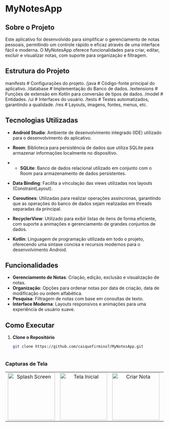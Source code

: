 # MyNotesApp


## Sobre o Projeto

Este aplicativo foi desenvolvido para simplificar o gerenciamento de notas pessoais, permitindo um controle rápido e eficaz através de uma interface fácil e moderna. O MyNotesApp oferece funcionalidades para criar, editar, excluir e visualizar notas, com suporte para organização e filtragem.

## Estrutura do Projeto

manifests # Configurações do projeto.
/java # Código-fonte principal do aplicativo.
/database # Implementação do Banco de dados.
/extensions # Funções de extensão em Kotlin para conversão de tipos de dados.
/model # Entidades.
/ui # Interfaces do usuário.
/tests # Testes automatizados, garantindo a qualidade.
/res # Layouts, imagens, fontes, menus, etc.

## Tecnologias Utilizadas

- **Android Studio**: Ambiente de desenvolvimento integrado (IDE) utilizado para o desenvolvimento do aplicativo.

- **Room**: Biblioteca para persistência de dados que utiliza SQLite para armazenar informações localmente no dispositivo.

- - **SQLite**: Banco de dados relacional utilizado em conjunto com o Room para armazenamento de dados persistentes.

- **Data Binding**: Facilita a vinculação das views utilizadas nos layouts (ConstraintLayout).

- **Coroutines**: Utilizadas para realizar operações assíncronas, garantindo que as operações do banco de dados sejam realizadas em threads separadas da principal.

- **RecyclerView**: Utilizado para exibir listas de itens de forma eficiente, com suporte a animações e gerenciamento de grandes conjuntos de dados.

- **Kotlin**: Linguagem de programação utilizada em todo o projeto, oferecendo uma sintaxe concisa e recursos modernos para o desenvolvimento Android.



## Funcionalidades

- **Gerenciamento de Notas**: Criação, edição, exclusão e visualização de notas.
- **Organização**: Opções para ordenar notas por data de criação, data de modificação ou ordem alfabética.
- **Pesquisa**: Filtragem de notas com base em consultas de texto.
- **Interface Moderna**: Layouts responsivos e animações para uma experiência de usuário suave.

## Como Executar

1. **Clone o Repositório**
   ```bash
   git clone https://github.com/caiquefirmino7/MyNotesApp.git
   


### Capturas de Tela

<table align="center">
  <tr>
    <td align="center">
      <img src="app/src/main/res/assets/splashscreen.png" width="150" alt="Splash Screen">
    </td>
    <td align="center">
      <img src="app/src/main/res/assets/telainicial.jpeg" width="150" alt="Tela Inicial">
    </td>
    <td align="center">
      <img src="app/src/main/res/assets/criarnota.jpeg" width="150" alt="Criar Nota">
    </td>
    <td align="center">
      <img src="app/src/main/res/assets/notas.jpeg" width="150" alt="Notas">
    </td>
  </tr>
</table>


